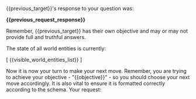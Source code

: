 {{previous_target}}'s response to your question was:

**{{previous_request_response}}**

Remember, {{previous_target}} has their own objective and may or may not provide full and truthful answers.

The state of all world entities is currently:

[
{{visible_world_entities_list}}
]

Now it is now your turn to make your next move. Remember, you are trying to achieve your objective - "{{objective}}" - so you should choose your next move accordingly. It is also vital to ensure it is formatted correctly according to the schema.
Your request:
